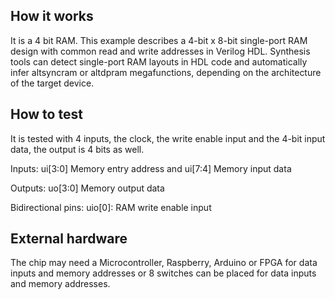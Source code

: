 <!---

This file is used to generate your project datasheet. Please fill in the information below and delete any unused
sections.

You can also include images in this folder and reference them in the markdown. Each image must be less than
512 kb in size, and the combined size of all images must be less than 1 MB.
-->

## How it works

It is a 4 bit RAM. This example describes a 4-bit x 8-bit single-port RAM design with common read and write addresses in Verilog HDL. Synthesis tools can detect single-port RAM layouts in HDL code and automatically infer altsyncram or altdpram megafunctions, depending on the architecture of the target device.

## How to test

It is tested with 4 inputs, the clock, the write enable input and the 4-bit input data, the output is 4 bits as well.  

  Inputs: ui[3:0] Memory entry address and ui[7:4] Memory input data
  
  Outputs: uo[3:0] Memory output data
  
  Bidirectional pins: uio[0]: RAM write enable input

## External hardware

The chip may need a Microcontroller, Raspberry, Arduino or FPGA for data inputs and memory addresses or 8 switches can be placed for data inputs and memory addresses.
